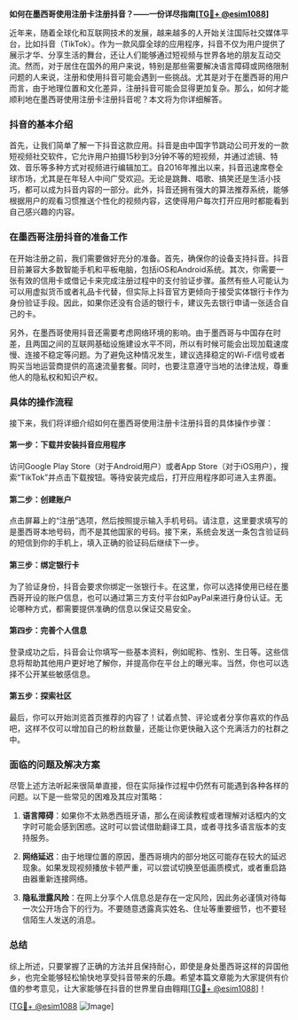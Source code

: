 **如何在墨西哥使用注册卡注册抖音？——一份详尽指南[[TG💪+ @esim1088](https://t.me/s/esim1088)]**

近年来，随着全球化和互联网技术的发展，越来越多的人开始关注国际社交媒体平台，比如抖音（TikTok）。作为一款风靡全球的应用程序，抖音不仅为用户提供了展示才华、分享生活的舞台，还让人们能够通过短视频与世界各地的朋友互动交流。然而，对于居住在国外的用户来说，特别是那些需要解决语言障碍或网络限制问题的人来说，注册和使用抖音可能会遇到一些挑战。尤其是对于在墨西哥的用户而言，由于地理位置和文化差异，注册抖音可能会显得更加复杂。那么，如何才能顺利地在墨西哥使用注册卡注册抖音呢？本文将为你详细解答。

### 抖音的基本介绍

首先，让我们简单了解一下抖音这款应用。抖音是由中国字节跳动公司开发的一款短视频社交软件，它允许用户拍摄15秒到3分钟不等的短视频，并通过滤镜、特效、音乐等多种方式对视频进行编辑加工。自2016年推出以来，抖音迅速席卷全球市场，尤其是在年轻人中间广受欢迎。无论是跳舞、唱歌、搞笑还是生活小技巧，都可以成为抖音内容的一部分。此外，抖音还拥有强大的算法推荐系统，能够根据用户的观看习惯推送个性化的视频内容，这使得用户每次打开应用时都能看到自己感兴趣的内容。

### 在墨西哥注册抖音的准备工作

在开始注册之前，我们需要做好充分的准备。首先，确保你的设备支持抖音。抖音目前兼容大多数智能手机和平板电脑，包括iOS和Android系统。其次，你需要一张有效的信用卡或借记卡来完成注册过程中的支付验证步骤。虽然有些人可能认为可以用虚拟货币或者礼品卡代替，但实际上抖音官方更倾向于接受实体银行卡作为身份验证手段。因此，如果你还没有合适的银行卡，建议先去银行申请一张适合自己的卡。

另外，在墨西哥使用抖音还需要考虑网络环境的影响。由于墨西哥与中国存在时差，且两国之间的互联网基础设施建设水平不同，所以有时候可能会出现加载速度慢、连接不稳定等问题。为了避免这种情况发生，建议选择稳定的Wi-Fi信号或者购买当地运营商提供的高速流量套餐。同时，也要注意遵守当地的法律法规，尊重他人的隐私权和知识产权。

### 具体的操作流程

接下来，我们将详细介绍如何在墨西哥使用注册卡注册抖音的具体操作步骤：

#### 第一步：下载并安装抖音应用程序

访问Google Play Store（对于Android用户）或者App Store（对于iOS用户），搜索“TikTok”并点击下载按钮。等待安装完成后，打开应用程序即可进入主界面。

#### 第二步：创建账户

点击屏幕上的“注册”选项，然后按照提示输入手机号码。请注意，这里要求填写的是墨西哥本地号码，而不是其他国家的号码。接下来，系统会发送一条包含验证码的短信到你的手机上，填入正确的验证码后继续下一步。

#### 第三步：绑定银行卡

为了验证身份，抖音会要求你绑定一张银行卡。在这里，你可以选择使用已经在墨西哥开设的账户信息，也可以通过第三方支付平台如PayPal来进行身份认证。无论哪种方式，都需要提供准确的信息以保证交易安全。

#### 第四步：完善个人信息

登录成功之后，抖音会让你填写一些基本资料，例如昵称、性别、生日等。这些信息将帮助其他用户更好地了解你，并提高你在平台上的曝光率。当然，你也可以选择不公开某些敏感信息。

#### 第五步：探索社区

最后，你可以开始浏览首页推荐的内容了！试着点赞、评论或者分享你喜欢的作品吧，这样不仅可以增加自己的粉丝数量，还能让你更快融入这个充满活力的社群之中。

### 面临的问题及解决方案

尽管上述方法听起来很简单直接，但在实际操作过程中仍然有可能遇到各种各样的问题。以下是一些常见的困难及其应对策略：

1. **语言障碍**：如果你不太熟悉西班牙语，那么在阅读教程或者理解对话框内的文字时可能会感到困惑。这时可以尝试借助翻译工具，或者寻找多语言版本的支持服务。
   
2. **网络延迟**：由于地理位置的原因，墨西哥境内的部分地区可能存在较大的延迟现象。如果发现视频播放卡顿严重，可以尝试切换至低画质模式，或者重启路由器重新连接网络。

3. **隐私泄露风险**：在网上分享个人信息总是存在一定风险，因此务必谨慎对待每一次公开场合下的行为。不要随意透露真实姓名、住址等重要细节，也不要轻信陌生人发送的消息。

### 总结

综上所述，只要掌握了正确的方法并且保持耐心，即使是身处墨西哥这样的异国他乡，也完全能够轻松愉快地享受抖音带来的乐趣。希望本篇文章能为大家提供有价值的参考意见，让大家能够在抖音的世界里自由翱翔[[TG💪+ @esim1088](https://t.me/s/esim1088)]！

[[TG💪+ @esim1088](https://t.me/s/esim1088) ![Image](https://i.postimg.cc/4NQfJmqS/Snipaste-2025-05-13-00-14-12.png)]
